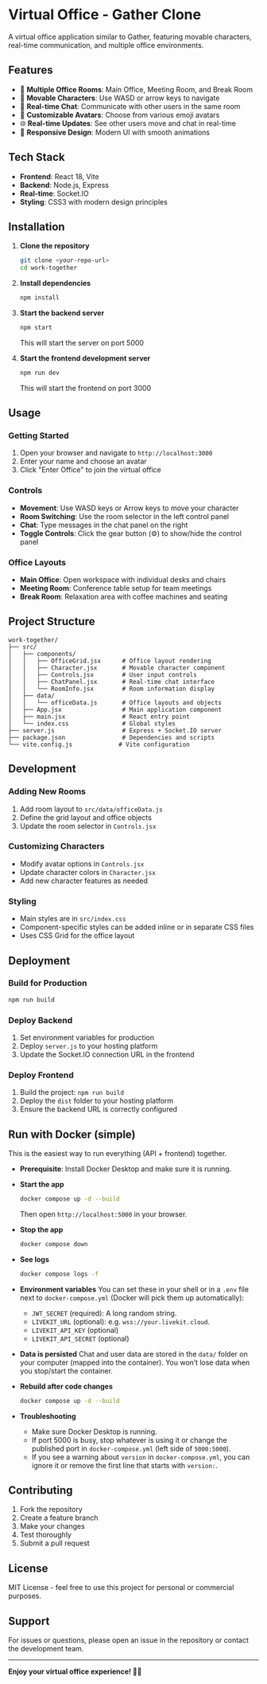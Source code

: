 # Virtual Office - Gather Clone

A virtual office application similar to Gather, featuring movable characters, real-time communication, and multiple office environments.

## Features

- 🏢 **Multiple Office Rooms**: Main Office, Meeting Room, and Break Room
- 👥 **Movable Characters**: Use WASD or arrow keys to navigate
- 💬 **Real-time Chat**: Communicate with other users in the same room
- 🎨 **Customizable Avatars**: Choose from various emoji avatars
- 🌐 **Real-time Updates**: See other users move and chat in real-time
- 📱 **Responsive Design**: Modern UI with smooth animations

## Tech Stack

- **Frontend**: React 18, Vite
- **Backend**: Node.js, Express
- **Real-time**: Socket.IO
- **Styling**: CSS3 with modern design principles

## Installation

1. **Clone the repository**
   ```bash
   git clone <your-repo-url>
   cd work-together
   ```

2. **Install dependencies**
   ```bash
   npm install
   ```

3. **Start the backend server**
   ```bash
   npm start
   ```
   This will start the server on port 5000

4. **Start the frontend development server**
   ```bash
   npm run dev
   ```
   This will start the frontend on port 3000

## Usage

### Getting Started

1. Open your browser and navigate to `http://localhost:3000`
2. Enter your name and choose an avatar
3. Click "Enter Office" to join the virtual office

### Controls

- **Movement**: Use WASD keys or Arrow keys to move your character
- **Room Switching**: Use the room selector in the left control panel
- **Chat**: Type messages in the chat panel on the right
- **Toggle Controls**: Click the gear button (⚙) to show/hide the control panel

### Office Layouts

- **Main Office**: Open workspace with individual desks and chairs
- **Meeting Room**: Conference table setup for team meetings
- **Break Room**: Relaxation area with coffee machines and seating

## Project Structure

```
work-together/
├── src/
│   ├── components/
│   │   ├── OfficeGrid.jsx      # Office layout rendering
│   │   ├── Character.jsx       # Movable character component
│   │   ├── Controls.jsx        # User input controls
│   │   ├── ChatPanel.jsx       # Real-time chat interface
│   │   └── RoomInfo.jsx        # Room information display
│   ├── data/
│   │   └── officeData.js       # Office layouts and objects
│   ├── App.jsx                 # Main application component
│   ├── main.jsx                # React entry point
│   └── index.css               # Global styles
├── server.js                   # Express + Socket.IO server
├── package.json                # Dependencies and scripts
└── vite.config.js             # Vite configuration
```

## Development

### Adding New Rooms

1. Add room layout to `src/data/officeData.js`
2. Define the grid layout and office objects
3. Update the room selector in `Controls.jsx`

### Customizing Characters

- Modify avatar options in `Controls.jsx`
- Update character colors in `Character.jsx`
- Add new character features as needed

### Styling

- Main styles are in `src/index.css`
- Component-specific styles can be added inline or in separate CSS files
- Uses CSS Grid for the office layout

## Deployment

### Build for Production

```bash
npm run build
```

### Deploy Backend

1. Set environment variables for production
2. Deploy `server.js` to your hosting platform
3. Update the Socket.IO connection URL in the frontend

### Deploy Frontend

1. Build the project: `npm run build`
2. Deploy the `dist` folder to your hosting platform
3. Ensure the backend URL is correctly configured

## Run with Docker (simple)

This is the easiest way to run everything (API + frontend) together.

- **Prerequisite**: Install Docker Desktop and make sure it is running.

- **Start the app**
  ```bash
  docker compose up -d --build
  ```
  Then open `http://localhost:5000` in your browser.

- **Stop the app**
  ```bash
  docker compose down
  ```

- **See logs**
  ```bash
  docker compose logs -f
  ```

- **Environment variables**
  You can set these in your shell or in a `.env` file next to `docker-compose.yml` (Docker will pick them up automatically):
  - `JWT_SECRET` (required): A long random string.
  - `LIVEKIT_URL` (optional): e.g. `wss://your.livekit.cloud`.
  - `LIVEKIT_API_KEY` (optional)
  - `LIVEKIT_API_SECRET` (optional)

- **Data is persisted**
  Chat and user data are stored in the `data/` folder on your computer (mapped into the container). You won’t lose data when you stop/start the container.

- **Rebuild after code changes**
  ```bash
  docker compose up -d --build
  ```

- **Troubleshooting**
  - Make sure Docker Desktop is running.
  - If port 5000 is busy, stop whatever is using it or change the published port in `docker-compose.yml` (left side of `5000:5000`).
  - If you see a warning about `version` in `docker-compose.yml`, you can ignore it or remove the first line that starts with `version:`.

## Contributing

1. Fork the repository
2. Create a feature branch
3. Make your changes
4. Test thoroughly
5. Submit a pull request

## License

MIT License - feel free to use this project for personal or commercial purposes.

## Support

For issues or questions, please open an issue in the repository or contact the development team.

---

**Enjoy your virtual office experience! 🏢✨**